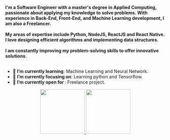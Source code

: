 <div>
    <div align=left>
        <p>
            <strong>
                I'm a Software Engineer with a master's degree in Applied Computing, passionate about applying my knowledge to solve problems. With experience in Back-End, Front-End, and Machine Learning development, I am also a Freelancer.<br><br>
                My areas of expertise include Python, NodeJS, ReactJS and React Native. I love designing efficient algorithms and implementing data structures.<br><br>
                I am constantly improving my problem-solving skills to offer innovative solutions.<br><br>
            </strong>
        </p>
        <ul>
            <li>🌱 <b>I’m currently learning</b>: Machine Learning and Neural Network.</li>
            <li>🎯 <b>I’m currently focusing on</b>: Learning python and Tensorflow. </li>
            <li>🤔 <b>I’m currently open for </b>: Freelance project.</li>
        </ul>
    </div>
    <div align="center">
        <a href="https://github.com/Renannr">
        <img height="140em" src="https://github-readme-stats.vercel.app/api?username=Renannr&show_icons=true&theme=dark&include_all_commits=true&count_private=true"/>
        <img height="140em" src="https://github-readme-stats.vercel.app/api/top-langs/?username=Renannr&layout=compact&langs_count=7&theme=dark"/>
    </div>
</div>
